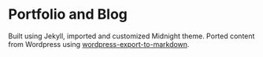 # Portfolio and Blog

Built using Jekyll, imported and customized Midnight theme. Ported content from Wordpress using [wordpress-export-to-markdown](https://github.com/lonekorean/wordpress-export-to-markdown). 
